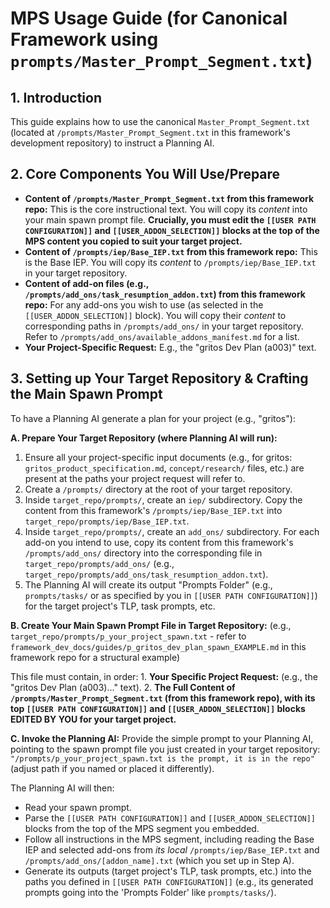 # MPS Usage Guide (for Canonical Framework using `prompts/Master_Prompt_Segment.txt`)

## 1. Introduction
This guide explains how to use the canonical `Master_Prompt_Segment.txt` (located at `/prompts/Master_Prompt_Segment.txt` in this framework's development repository) to instruct a Planning AI.

## 2. Core Components You Will Use/Prepare

*   **Content of `/prompts/Master_Prompt_Segment.txt` from this framework repo:** This is the core instructional text. You will copy its *content* into your main spawn prompt file. **Crucially, you must edit the `[[USER PATH CONFIGURATION]]` and `[[USER_ADDON_SELECTION]]` blocks at the top of the MPS content you copied to suit your target project.**
*   **Content of `/prompts/iep/Base_IEP.txt` from this framework repo:** This is the Base IEP. You will copy its *content* to `/prompts/iep/Base_IEP.txt` in your target repository.
*   **Content of add-on files (e.g., `/prompts/add_ons/task_resumption_addon.txt`) from this framework repo:** For any add-ons you wish to use (as selected in the `[[USER_ADDON_SELECTION]]` block). You will copy their *content* to corresponding paths in `/prompts/add_ons/` in your target repository. Refer to `/prompts/add_ons/available_addons_manifest.md` for a list.
*   **Your Project-Specific Request:** E.g., the "gritos Dev Plan (a003)" text.

## 3. Setting up Your Target Repository & Crafting the Main Spawn Prompt

To have a Planning AI generate a plan for your project (e.g., "gritos"):

**A. Prepare Your Target Repository (where Planning AI will run):**
1.  Ensure all your project-specific input documents (e.g., for gritos: `gritos_product_specification.md`, `concept/research/` files, etc.) are present at the paths your project request will refer to.
2.  Create a `/prompts/` directory at the root of your target repository.
3.  Inside `target_repo/prompts/`, create an `iep/` subdirectory. Copy the content from this framework's `/prompts/iep/Base_IEP.txt` into `target_repo/prompts/iep/Base_IEP.txt`.
4.  Inside `target_repo/prompts/`, create an `add_ons/` subdirectory. For each add-on you intend to use, copy its content from this framework's `/prompts/add_ons/` directory into the corresponding file in `target_repo/prompts/add_ons/` (e.g., `target_repo/prompts/add_ons/task_resumption_addon.txt`).
5.  The Planning AI will create its output "Prompts Folder" (e.g., `prompts/tasks/` or as specified by you in `[[USER PATH CONFIGURATION]]`) for the target project's TLP, task prompts, etc.

**B. Create Your Main Spawn Prompt File in Target Repository:**
   (e.g., `target_repo/prompts/p_your_project_spawn.txt` - refer to `framework_dev_docs/guides/p_gritos_dev_plan_spawn_EXAMPLE.md` in this framework repo for a structural example)

   This file must contain, in order:
    1.  **Your Specific Project Request:** (e.g., the "gritos Dev Plan (a003)..." text).
    2.  **The Full Content of `/prompts/Master_Prompt_Segment.txt` (from this framework repo), with its top `[[USER PATH CONFIGURATION]]` and `[[USER_ADDON_SELECTION]]` blocks EDITED BY YOU for your target project.**

**C. Invoke the Planning AI:**
   Provide the simple prompt to your Planning AI, pointing to the spawn prompt file you just created in your target repository:
   `"/prompts/p_your_project_spawn.txt is the prompt, it is in the repo"` (adjust path if you named or placed it differently).

The Planning AI will then:
- Read your spawn prompt.
- Parse the `[[USER PATH CONFIGURATION]]` and `[[USER_ADDON_SELECTION]]` blocks from the top of the MPS segment you embedded.
- Follow all instructions in the MPS segment, including reading the Base IEP and selected add-ons from *its local* `/prompts/iep/Base_IEP.txt` and `/prompts/add_ons/[addon_name].txt` (which you set up in Step A).
- Generate its outputs (target project's TLP, task prompts, etc.) into the paths you defined in `[[USER PATH CONFIGURATION]]` (e.g., its generated prompts going into the 'Prompts Folder' like `prompts/tasks/`).
